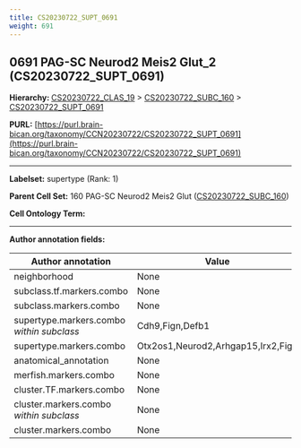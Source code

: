 ```yaml
---
title: CS20230722_SUPT_0691
weight: 691
---
```

## 0691 PAG-SC Neurod2 Meis2 Glut_2 (CS20230722_SUPT_0691)
<b>Hierarchy: </b>
[CS20230722_CLAS_19](../CS20230722_CLAS_19) >
[CS20230722_SUBC_160](../CS20230722_SUBC_160) >
[CS20230722_SUPT_0691](../CS20230722_SUPT_0691)

**PURL:** [https://purl.brain-bican.org/taxonomy/CCN20230722/CS20230722_SUPT_0691](https://purl.brain-bican.org/taxonomy/CCN20230722/CS20230722_SUPT_0691)

---


**Labelset:** supertype (Rank: 1)

**Parent Cell Set:** 160 PAG-SC Neurod2 Meis2 Glut ([CS20230722_SUBC_160](../CS20230722_SUBC_160))



**Cell Ontology Term:** 

[MARKER GENES.]: #


---

[TRANSFERRED ANNOTATIONS.]: #


[AUTHOR ANNOTATION FIELDS.]: #


**Author annotation fields:**

| Author annotation | Value |
|-------------------|-------|
|neighborhood|None|
|subclass.tf.markers.combo|None|
|subclass.markers.combo|None|
|supertype.markers.combo _within subclass_|Cdh9,Fign,Defb1|
|supertype.markers.combo|Otx2os1,Neurod2,Arhgap15,Irx2,Fign|
|anatomical_annotation|None|
|merfish.markers.combo|None|
|cluster.TF.markers.combo|None|
|cluster.markers.combo _within subclass_|None|
|cluster.markers.combo|None|
